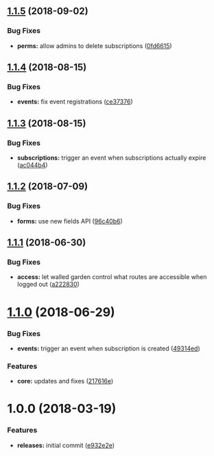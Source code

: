 <a name="1.1.5"></a>
## [1.1.5](https://github.com/hypeJunctionPro/Elgg3-hypeSubscriptions/compare/1.1.4...1.1.5) (2018-09-02)


### Bug Fixes

* **perms:** allow admins to delete subscriptions ([0fd6615](https://github.com/hypeJunctionPro/Elgg3-hypeSubscriptions/commit/0fd6615))



<a name="1.1.4"></a>
## [1.1.4](https://github.com/hypeJunctionPro/Elgg3-hypeSubscriptions/compare/1.1.3...1.1.4) (2018-08-15)


### Bug Fixes

* **events:** fix event registrations ([ce37376](https://github.com/hypeJunctionPro/Elgg3-hypeSubscriptions/commit/ce37376))



<a name="1.1.3"></a>
## [1.1.3](https://github.com/hypeJunctionPro/Elgg3-hypeSubscriptions/compare/1.1.2...1.1.3) (2018-08-15)


### Bug Fixes

* **subscriptions:** trigger an event when subscriptions actually expire ([ac044b4](https://github.com/hypeJunctionPro/Elgg3-hypeSubscriptions/commit/ac044b4))



<a name="1.1.2"></a>
## [1.1.2](https://github.com/hypeJunctionPro/Elgg3-hypeSubscriptions/compare/1.1.1...1.1.2) (2018-07-09)


### Bug Fixes

* **forms:** use new fields API ([96c40b6](https://github.com/hypeJunctionPro/Elgg3-hypeSubscriptions/commit/96c40b6))



<a name="1.1.1"></a>
## [1.1.1](https://github.com/hypeJunctionPro/Elgg3-hypeSubscriptions/compare/1.1.0...1.1.1) (2018-06-30)


### Bug Fixes

* **access:** let walled garden control what routes are accessible when logged out ([a222830](https://github.com/hypeJunctionPro/Elgg3-hypeSubscriptions/commit/a222830))



<a name="1.1.0"></a>
# [1.1.0](https://github.com/hypeJunctionPro/Elgg3-hypeSubscriptions/compare/1.0.0...1.1.0) (2018-06-29)


### Bug Fixes

* **events:** trigger an event when subscription is created ([49314ed](https://github.com/hypeJunctionPro/Elgg3-hypeSubscriptions/commit/49314ed))


### Features

* **core:** updates and fixes ([217616e](https://github.com/hypeJunctionPro/Elgg3-hypeSubscriptions/commit/217616e))



<a name="1.0.0"></a>
# 1.0.0 (2018-03-19)


### Features

* **releases:** initial commit ([e932e2e](https://github.com/hypeJunctionPro/Elgg3-hypeSubscriptions/commit/e932e2e))



